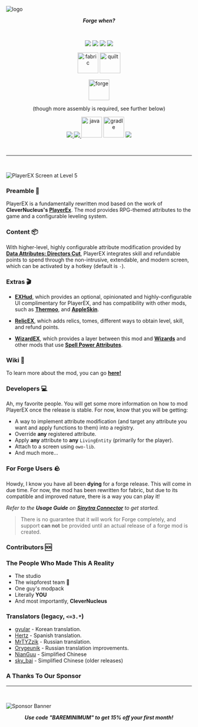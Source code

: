![logo](https://cdn.modrinth.com/data/cached_images/f8dd730cf295dc3a449337df81cc47e010eddf3e.png)

<p style="text-align: center"><b><i>Forge when?</i></b></p>

<br>

<p style="text-align: center">
    <img src="https://img.shields.io/badge/MIT-MIT?style=for-the-badge&label=LICENCE&labelColor=582b11&color=a48350&link=https%3A%2F%2Fgithub.com%2FBareMinimumStudios%2Fplayerex%2Fblob%2F1.20.1%2Fmain%2FLICENSEe">
    <img src="https://img.shields.io/github/stars/BareMinimumStudios/playerex?style=for-the-badge&logo=github&color=faa526&link=https%3A%2F%2Fgithub.com%2FBareMinimumStudios%2Fplayerex%2Fstargazers">
    <img src="https://img.shields.io/github/forks/BareMinimumStudios/playerex?style=for-the-badge&logo=github&color=fa9256&link=https%3A%2F%2Fgithub.com%2FBareMinimumStudios%2Fplayerex%2Fforks">
    <img src="https://img.shields.io/github/issues/BareMinimumStudios/playerex?style=for-the-badge&logo=github&label=ISSUES&link=https%3A%2F%2Fgithub.com%2FBareMinimumStudios%2Fplayerex%2Fissues">  
</p>

<p style="text-align: center">
    <img alt="fabric" height="56" src="https://cdn.jsdelivr.net/npm/@intergrav/devins-badges@3/assets/cozy/supported/fabric_vector.svg">
    <img alt="quilt" height="56" src="https://cdn.jsdelivr.net/npm/@intergrav/devins-badges@3/assets/cozy/supported/quilt_vector.svg">
</p>

<p style="text-align: center">
    <img alt="forge" height="56" src="https://cdn.jsdelivr.net/npm/@intergrav/devins-badges@3/assets/cozy/supported/forge_vector.svg">
</p>
<p style="text-align: center">(though more assembly is required, see further below)</p>

<p style="text-align: center">
    <a href="https://bareminimumstudios.github.io/Bare-Minimum-Docs/">
        <img src="https://cdn.jsdelivr.net/npm/@intergrav/devins-badges@3/assets/cozy/documentation/generic_vector.svg">
    </a>
    <a href="https://github.com/BareMinimumStudios/playerex">
        <img src="https://cdn.jsdelivr.net/npm/@intergrav/devins-badges@3/assets/cozy/available/github_vector.svg">
    </a>
    <img alt="java" height="56" src="https://cdn.jsdelivr.net/npm/@intergrav/devins-badges@3/assets/cozy/built-with/java_vector.svg">
    <img alt="gradle" height="56" src="https://cdn.jsdelivr.net/npm/@intergrav/devins-badges@3/assets/cozy/built-with/gradle_vector.svg">
    <a href="https://discord.gg/pcRw79hwey">
        <img src="https://cdn.jsdelivr.net/npm/@intergrav/devins-badges@3/assets/cozy/social/discord-plural_vector.svg">
    </a>
</p>

<br>

_________________

<br>

![PlayerEX Screen at Level 5](https://cdn.modrinth.com/data/cached_images/a1932f9482b132e06b75717be8e060149b275b94.png)

### Preamble 📝

PlayerEX is a fundamentally rewritten mod based on the work of **CleverNucleus's [PlayerEx](https://modrinth.com/mod/playerex)**. The mod provides RPG-themed attributes to the game and a configurable leveling system.

### Content 📦

With higher-level, highly configurable attribute modification provided by **[Data Attributes: Directors Cut](https://www.curseforge.com/minecraft/mc-mods/data-attributes-directors-cut)**, PlayerEX integrates skill and refundable points to spend through the non-intrusive, extendable, and modern screen, which can be activated by a hotkey (default is `-`).

### Extras 🎬

- **[EXHud](https://modrinth.com/mod/exhud-directors-cut)**, which provides an optional, opinionated and highly-configurable UI complimentary for PlayerEX, and has compatibility with other mods, such as [**Thermoo**](https://modrinth.com/mod/thermoo), and [**AppleSkin**](https://modrinth.com/mod/appleskin).

- **[RelicEX](https://modrinth.com/mod/relicex-directors-cut)**, which adds relics, tomes, different ways to obtain level, skill, and refund points.

- **[WizardEX](https://modrinth.com/mod/wizardex-directors-cut)**, which provides a layer between this mod and **[Wizards](https://modrinth.com/mod/wizards)** and other mods that use **[Spell Power Attributes](https://modrinth.com/mod/spell-power)**.

### Wiki 📑

To learn more about the mod, you can go **[here!](https://bareminimumstudios.github.io/Bare-Minimum-Docs/)**

### Developers 💻

Ah, my favorite people. You will get some more information on how to mod PlayerEX once the release is stable. For now, know that you will be getting:

- A way to implement attribute modification (and target any attribute you want and apply functions to them) into a registry.
- Override **any** registered attribute.
- Apply **any** attribute to **any** `LivingEntity` (primarily for the player).
- Attach to a screen using `owo-lib`.
- And much more...

### For Forge Users 🪨

Howdy, I know you have all been **dying** for a forge release. This will come in due time. For now, the mod has been rewritten for fabric, but due to its compatible and improved nature, there is a way you can play it!

*Refer to the **Usage Guide** on [**Sinytra Connector**](https://modrinth.com/mod/connector) to get started.*

> There is no guarantee that it will work for Forge completely, and support **can not** be provided until an actual release of a forge mod is created.

### Contributors 🆘

### The People Who Made This A Reality

- The studio
- The wispforest team 💖
- One guy's modpack
- Literally **YOU**
- And most importantly, **CleverNucleus**

### Translators (legacy, `<=3.*`)

- [gyular](https://github.com/gyular) - Korean translation.
- [Hertz](https://github.com/elhertz) - Spanish translation.
- [MrTYZzik](https://github.com/MrTYZzik) - Russian translation.
- [Orygeunik](https://github.com/Orygeunik) - Russian translation improvements.
- [NianGuu](https://github.com/NianGuu) - Simplified Chinese
- [sky_bai](https://github.com/a1640727878) - Simplified Chinese (older releases)

### A Thanks To Our Sponsor

---

</br>

<p><img src="https://i.imgur.com/V38aMzY.png" alt="Sponsor Banner"/></p>
<p style="text-align: center">
    <i><b>Use code &quot;BAREMINIMUM&quot; to get 15% off your first month!</b></i>
</p>

